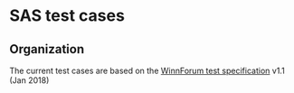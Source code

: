 # SAS test cases

## Organization

The current test cases are based on the [WinnForum test specification](https://workspace.winnforum.org/higherlogic/ws/public/download/5637/WINNF-TS-0061-V1.1.0%20-%20WG4%20SAS%20Test%20and%20Certification%20Spec.pdf) v1.1 (Jan 2018)

